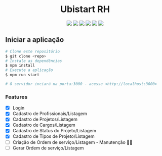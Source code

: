 <h1 align="center">
  Ubistart RH
</h1>
<div align="center" display="inline-block">
  <img src="https://img.shields.io/badge/JavaScript-323330?style=for-the-badge&logo=javascript&logoColor=F7DF1E"/>
  <img src="https://img.shields.io/badge/json-5E5C5C?style=for-the-badge&logo=json&logoColor=white"/>
  <img src="https://img.shields.io/badge/styled--components-DB7093?style=for-the-badge&logo=styled-components&logoColor=white"/>
  <img src="https://img.shields.io/badge/react-%2320232a.svg?style=for-the-badge&logo=react&logoColor=%2361DAFB"/>
  <img src="https://img.shields.io/badge/React_Router-CA4245?style=for-the-badge&logo=react-router&logoColor=white"/>
  <img src="https://img.shields.io/badge/Redux-593D88?style=for-the-badge&logo=redux&logoColor=white"/>
</div>

<h2>Iniciar a aplicação</h2>

```bash
# Clone este repositório
$ git clone <repo>
# Instale as dependências
$ npm install
# Execute a aplicação
$ npm run start

# O servidor inciará na porta:3000 - acesse <http://localhost:3000>
```

### Features

- [x] Login
- [x] Cadastro de Profissionais/Listagem
- [x] Cadastro de Projetos/Listagem
- [x] Cadastro de Cargos/Listagem
- [x] Cadastro de Status do Projeto/Listagem
- [x] Cadastro de Tipos de Projeto/Listagem
- [ ] Criação de Ordem de serviço/Listagem - Manutenção 👨‍🔧
- [ ] Gerar Ordem de serviço/Listagem
